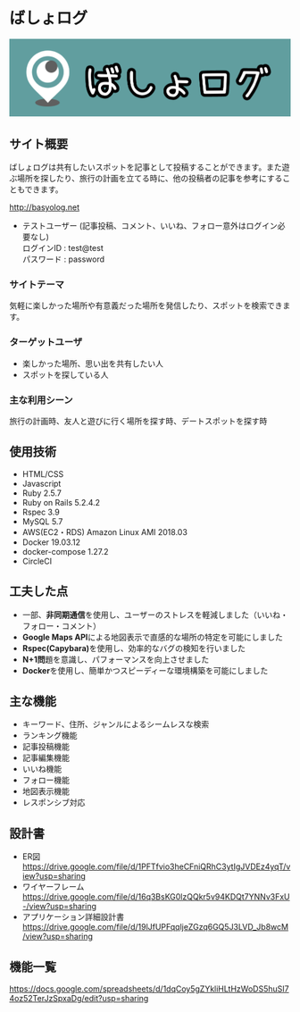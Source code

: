 # ばしょログ

![画像１](./README_image_1.jpg)

## サイト概要
ばしょログは共有したいスポットを記事として投稿することができます。また遊ぶ場所を探したり、旅行の計画を立てる時に、他の投稿者の記事を参考にすることもできます。

http://basyolog.net
- テストユーザー (記事投稿、コメント、いいね、フォロー意外はログイン必要なし)<br>
 ログインID : test@test<br>
 パスワード : password

### サイトテーマ
気軽に楽しかった場所や有意義だった場所を発信したり、スポットを検索できます。

### ターゲットユーザ
- 楽しかった場所、思い出を共有したい人
- スポットを探している人

### 主な利用シーン
旅行の計画時、友人と遊びに行く場所を探す時、デートスポットを探す時


## 使用技術

- HTML/CSS
- Javascript
- Ruby 2.5.7
- Ruby on Rails 5.2.4.2
- Rspec 3.9
- MySQL 5.7
- AWS(EC2・RDS) Amazon Linux AMI 2018.03
- Docker 19.03.12
- docker-compose 1.27.2
- CircleCI


## 工夫した点

- 一部、<b>非同期通信</b>を使用し、ユーザーのストレスを軽減しました（いいね・フォロー・コメント）
- <b>Google Maps API</b>による地図表示で直感的な場所の特定を可能にしました
- <b>Rspec(Capybara)</b>を使用し、効率的なバグの検知を行いました
- <b>N+1問</b>題を意識し、パフォーマンスを向上させました
- <b>Docker</b>を使用し、簡単かつスピーディーな環境構築を可能にしました


## 主な機能
- キーワード、住所、ジャンルによるシームレスな検索
- ランキング機能
- 記事投稿機能
- 記事編集機能
- いいね機能
- フォロー機能
- 地図表示機能
- レスポンシブ対応


## 設計書
- ER図
https://drive.google.com/file/d/1PFTfvio3heCFniQRhC3ytIgJVDEz4yqT/view?usp=sharing
- ワイヤーフレーム
https://drive.google.com/file/d/16q3BsKG0lzQQkr5v94KDQt7YNNv3FxU-/view?usp=sharing
- アプリケーション詳細設計書
https://drive.google.com/file/d/19lJfUPFqqljeZGzq6GQ5J3LVD_Jb8wcM/view?usp=sharing


## 機能一覧
https://docs.google.com/spreadsheets/d/1dqCoy5gZYkliHLtHzWoDS5huSI74oz52TerJzSpxaDg/edit?usp=sharing


